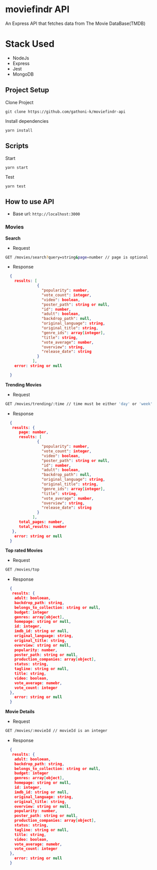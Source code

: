 # moviefindr API

An Express API that fetches data from The Movie DataBase(TMDB)

# Stack Used

- NodeJs
- Express
- Jest
- MongoDB

## Project Setup

Clone Project

`git clone https://github.com/gathoni-k/moviefindr-api`

Install dependencies

`yarn install`

## Scripts

Start

`yarn start`

Test

`yarn test`

## How to use API

- Base url: `http://localhost:3000`

### Movies

**Search**

- Request

```bash
GET /movies/search?query=string&page=number // page is optional
```

- Response

```json
  {
    results: [
              {
                "popularity": number,
                "vote_count": integer,
                "video": boolean,
                "poster_path": string or null,
                "id": number,
                "adult": boolean,
                "backdrop_path": null,
                "original_language": string,
                "original_title": string,
                "genre_ids": array[integer],
                "title": string,
                "vote_average": number,
                "overview": string,
                "release_date": string
              }
            ],
    error: string or null

  }
```

**Trending Movies**

- Request

```bash
GET /movies/trending/:time // time must be either 'day' or 'week'
```

- Response

```json
  {
   results: {
      page: number,
      results: [
              {
                "popularity": number,
                "vote_count": integer,
                "video": boolean,
                "poster_path": string or null,
                "id": number,
                "adult": boolean,
                "backdrop_path": null,
                "original_language": string,
                "original_title": string,
                "genre_ids": array[integer],
                "title": string,
                "vote_average": number,
                "overview": string,
                "release_date": string
              }
            ],
      total_pages: number,
      total_results: number
   },
    error: string or null
  }
```

**Top rated Movies**

- Request

```bash
GET /movies/top
```

- Response

```json
  {
   results: {
    adult: booloean,
    backdrop_path: string,
    belongs_to_collection: string or null,
    budget: integer
    genres: array[object],
    homepage: string or null,
    id: integer,
    imdb_id: string or null,
    original_language: string,
    original_title: string,
    overview: string or null,
    popularity: number,
    poster_path: string or null,
    production_companies: array[object],
    status: string,
    tagline: string or null,
    title: string,
    video: boolean,
    vote_average: numebr,
    vote_count: integer
  },
    error: string or null
  }
```
**Movie Details**

- Request

```bash
GET /movies/:movieId // movieId is an integer
```

- Response

```json
  {
   results: {
    adult: booloean,
    backdrop_path: string,
    belongs_to_collection: string or null,
    budget: integer
    genres: array[object],
    homepage: string or null,
    id: integer,
    imdb_id: string or null,
    original_language: string,
    original_title: string,
    overview: string or null,
    popularity: number,
    poster_path: string or null,
    production_companies: array[object],
    status: string,
    tagline: string or null,
    title: string,
    video: boolean,
    vote_average: numebr,
    vote_count: integer
  },
    error: string or null
  }
```